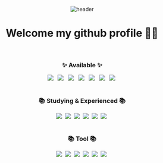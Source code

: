 <div align="center">
  
  ![header](https://capsule-render.vercel.app/api?section=header&type=Waving&color=gradient&height=300&text=Hi%20,%I'm%20InYoung&fontColor=ffffff&animation=twinkling&fontAlignY=30&desc=ᕦ(ò_óˇ)ᕤ&descAlignY=60)
  <h1>Welcome my github profile 👋🏻
</div>

  <br/>
<div align="center">
  <h3 align="center">✨ Available ✨</h3>
  <img src="https://img.shields.io/badge/html5-E34F26?style=flat&logo=html5&logoColor=white"> &nbsp
  <img src="https://img.shields.io/badge/css-1572B6?style=flat&logo=css3&logoColor=white"> &nbsp
  <img src="https://img.shields.io/badge/Sass-CC6699?style=flat&logo=Sass&logoColor=white"/> &nbsp
  <img src="https://img.shields.io/badge/jquery-0769AD?style=flat&logo=jquery&logoColor=white"> &nbsp
  <img src="https://img.shields.io/badge/javascript-F7DF1E?style=flat&logo=javascript&logoColor=black">  &nbsp
  <img src="https://img.shields.io/badge/react.js-61DAFB?style=flat&logo=react&logoColor=black"/> &nbsp
  <img src="https://img.shields.io/badge/node.js-339933?style=flat&logo=Node.js&logoColor=white">&nbsp
</div>

<div align="center">
  <br/>
  <h3 align="center">📚 Studying & Experienced 📚</h3>
  <img src="https://img.shields.io/badge/typescript-3178C6?style=flat&logo=typescript&logoColor=white"/>&nbsp
  <img src="https://img.shields.io/badge/python-3776AB?style=flat&logo=python&logoColor=white"/>&nbsp
  <img src="https://img.shields.io/badge/java-007396?style=flat&logo=java&logoColor=white"/>&nbsp
  <img src="https://img.shields.io/badge/mysql-4479A1?style=flat&logo=mysql&logoColor=white"/>&nbsp
  <img src="https://img.shields.io/badge/mongoDB-47A248?style=flat&logo=MongoDB&logoColor=white"/>&nbsp
  <img src="https://img.shields.io/badge/Flask-000000?style=flat&logo=flask&logoColor=white"/>&nbsp
</div>

<div align="center">
  <br/>
  <h3 align="center">📚 Tool 📚</h3>
  <img src="https://img.shields.io/badge/Adobe Photoshop-31A8FF?style=flat&logo=Adobe Photoshop&logoColor=white"/>&nbsp
  <img src="https://img.shields.io/badge/Adobe Illustrator-FF9A00?style=flat&logo=Adobe Illustrator&logoColor=white"/>&nbsp
  <img src="https://img.shields.io/badge/figma-F24E1E.svg?style=flat&logo=figma&logoColor=white" />&nbsp
  <img src="https://img.shields.io/badge/Visual Studio Code-007ACC?style=flat&logo=Visual Studio Code&logoColor=white"/>&nbsp
  <img src="https://img.shields.io/badge/github-181717?style=flat&logo=github&logoColor=white">&nbsp
  <img src="https://img.shields.io/badge/git-F05032?style=flat&logo=git&logoColor=white">&nbsp
</div>
